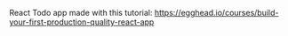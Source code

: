 React Todo app made with this tutorial:
https://egghead.io/courses/build-your-first-production-quality-react-app